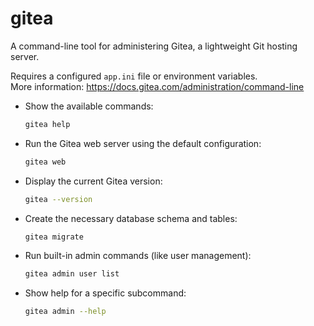 # gitea

A command-line tool for administering Gitea, a lightweight Git hosting server.

Requires a configured `app.ini` file or environment variables.  
More information: https://docs.gitea.com/administration/command-line

- Show the available commands:
  ```sh
  gitea help
  ````

* Run the Gitea web server using the default configuration:

  ```sh
  gitea web
  ```

* Display the current Gitea version:

  ```sh
  gitea --version
  ```

* Create the necessary database schema and tables:

  ```sh
  gitea migrate
  ```

* Run built-in admin commands (like user management):

  ```sh
  gitea admin user list
  ```

* Show help for a specific subcommand:

  ```sh
  gitea admin --help
  ```